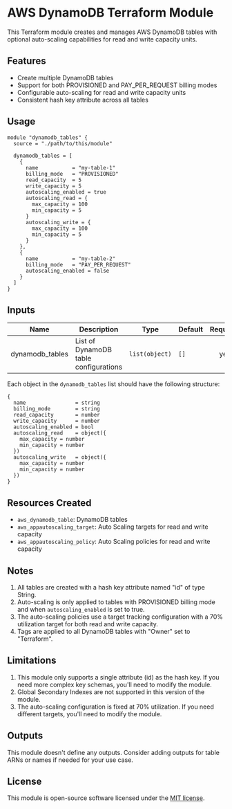 # AWS DynamoDB Terraform Module

This Terraform module creates and manages AWS DynamoDB tables with optional auto-scaling capabilities for read and write capacity units.

## Features

- Create multiple DynamoDB tables
- Support for both PROVISIONED and PAY_PER_REQUEST billing modes
- Configurable auto-scaling for read and write capacity units
- Consistent hash key attribute across all tables

## Usage

```hcl
module "dynamodb_tables" {
  source = "./path/to/this/module"

  dynamodb_tables = [
    {
      name           = "my-table-1"
      billing_mode   = "PROVISIONED"
      read_capacity  = 5
      write_capacity = 5
      autoscaling_enabled = true
      autoscaling_read = {
        max_capacity = 100
        min_capacity = 5
      }
      autoscaling_write = {
        max_capacity = 100
        min_capacity = 5
      }
    },
    {
      name           = "my-table-2"
      billing_mode   = "PAY_PER_REQUEST"
      autoscaling_enabled = false
    }
  ]
}
```

## Inputs

| Name | Description | Type | Default | Required |
|------|-------------|------|---------|:--------:|
| dynamodb_tables | List of DynamoDB table configurations | `list(object)` | `[]` | yes |

Each object in the `dynamodb_tables` list should have the following structure:

```hcl
{
  name                = string
  billing_mode        = string
  read_capacity       = number
  write_capacity      = number
  autoscaling_enabled = bool
  autoscaling_read    = object({
    max_capacity = number
    min_capacity = number
  })
  autoscaling_write   = object({
    max_capacity = number
    min_capacity = number
  })
}
```

## Resources Created

- `aws_dynamodb_table`: DynamoDB tables
- `aws_appautoscaling_target`: Auto Scaling targets for read and write capacity
- `aws_appautoscaling_policy`: Auto Scaling policies for read and write capacity

## Notes

1. All tables are created with a hash key attribute named "id" of type String.
2. Auto-scaling is only applied to tables with PROVISIONED billing mode and when `autoscaling_enabled` is set to true.
3. The auto-scaling policies use a target tracking configuration with a 70% utilization target for both read and write capacity.
4. Tags are applied to all DynamoDB tables with "Owner" set to "Terraform".

## Limitations

1. This module only supports a single attribute (id) as the hash key. If you need more complex key schemas, you'll need to modify the module.
2. Global Secondary Indexes are not supported in this version of the module.
3. The auto-scaling configuration is fixed at 70% utilization. If you need different targets, you'll need to modify the module.

## Outputs

This module doesn't define any outputs. Consider adding outputs for table ARNs or names if needed for your use case.

## License

This module is open-source software licensed under the [MIT license](https://opensource.org/licenses/MIT).